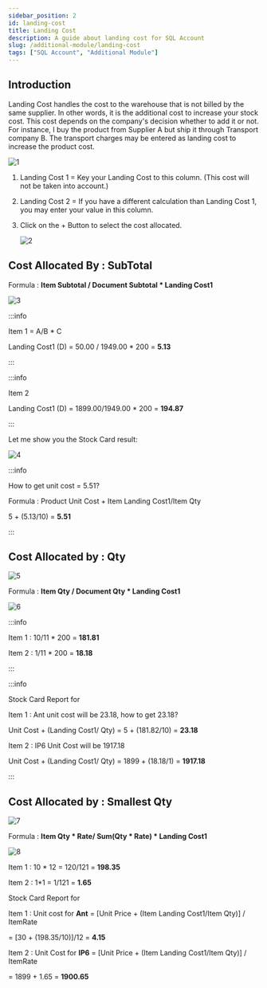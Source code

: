 ```yaml
---
sidebar_position: 2
id: landing-cost
title: Landing Cost
description: A guide about landing cost for SQL Account
slug: /additional-module/landing-cost
tags: ["SQL Account", "Additional Module"]
---
```


## Introduction

Landing Cost handles the cost to the warehouse that is not billed by the same supplier. In other words, it is the additional cost to increase your stock cost. This cost depends on the company's decision whether to add it or not. For instance, I buy the product from Supplier A but ship it through Transport company B. The transport charges may be entered as landing cost to increase the product cost.

![1](../../static/img/additional-module/landing-cost/1.png)

1. Landing Cost 1 = Key your Landing Cost to this column. (This cost will not be taken into account.)

2. Landing Cost 2 = If you have a different calculation than Landing Cost 1, you may enter your value in this column.

3. Click on the + Button to select the cost allocated.

   ![2](../../static/img/additional-module/landing-cost/2.png)

## Cost Allocated By : SubTotal

Formula : **Item Subtotal / Document Subtotal * Landing Cost1**

![3](../../static/img/additional-module/landing-cost/3.png)

:::info

Item 1 = A/B * C

Landing Cost1 (D) = 50.00 / 1949.00 * 200 = **5.13**

:::

:::info

Item 2

Landing Cost1 (D) = 1899.00/1949.00 * 200 = **194.87**

:::

Let me show you the Stock Card result:

![4](../../static/img/additional-module/landing-cost/4.png)

:::info

How to get unit cost = 5.51?

Formula : Product Unit Cost + Item Landing Cost1/Item Qty

5 + (5.13/10) = **5.51**

:::

## Cost Allocated by : Qty

![5](../../static/img/additional-module/landing-cost/5.png)

Formula : **Item Qty / Document Qty * Landing Cost1**

![6](../../static/img/additional-module/landing-cost/6.png)

:::info

Item 1 : 10/11 * 200 = **181.81**

Item 2 : 1/11 * 200 = **18.18**

:::

:::info

Stock Card Report for

Item 1 : Ant unit cost will be 23.18, how to get 23.18?

Unit Cost + (Landing Cost1/ Qty) = 5 + (181.82/10) = **23.18**

Item 2 : IP6 Unit Cost will be 1917.18

Unit Cost + (Landing Cost1/ Qty) = 1899 + (18.18/1) = **1917.18**

:::

## Cost Allocated by : Smallest Qty

![7](../../static/img/additional-module/landing-cost/7.png)

Formula : **Item Qty * Rate/ Sum(Qty * Rate) * Landing Cost1**

![8](../../static/img/additional-module/landing-cost/8.png)

Item 1 : 10 * 12 = 120/121 = **198.35**

Item 2 : 1*1 = 1/121 = **1.65**

Stock Card Report for

Item 1 : Unit cost for **Ant** = [Unit Price + (Item Landing Cost1/Item Qty)] / ItemRate

 = [30 + (198.35/10)]/12 = **4.15**

Item 2 : Unit Cost for **IP6** = [Unit Price + (Item Landing Cost1/Item Qty)] / ItemRate

 = 1899 + 1.65 = **1900.65**
